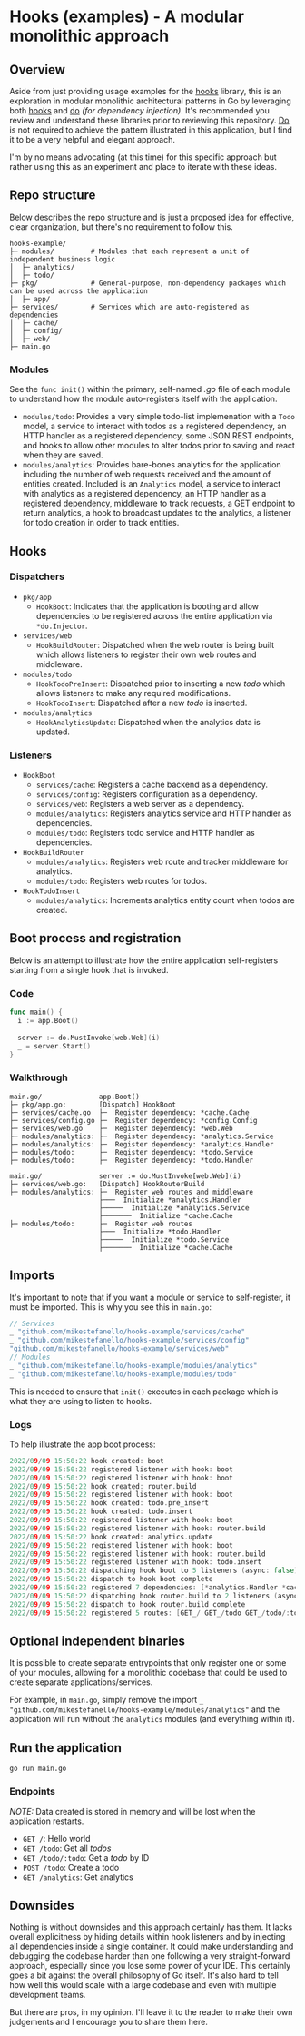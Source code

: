 # Hooks (examples) - A modular monolithic approach

## Overview

Aside from just providing usage examples for the [hooks](https://github.com/mikestefanello/hooks) library, this is an exploration in modular monolithic architectural patterns in Go by leveraging both [hooks](https://github.com/mikestefanello/hooks) and [do](https://github.com/samber/do) _(for dependency injection)_.  It's recommended you review and understand these libraries prior to reviewing this repository. [Do](https://github.com/samber/do) is not required to achieve the pattern illustrated in this application, but I find it to be a very helpful and elegant approach.

I'm by no means advocating (at this time) for this specific approach but rather using this as an experiment and place to iterate with these ideas. 

## Repo structure

Below describes the repo structure and is just a proposed idea for effective, clear organization, but there's no requirement to follow this.

```
hooks-example/
├─ modules/         # Modules that each represent a unit of independent business logic 
│  ├─ analytics/
│  ├─ todo/
├─ pkg/             # General-purpose, non-dependency packages which can be used across the application 
│  ├─ app/
├─ services/        # Services which are auto-registered as dependencies
│  ├─ cache/
│  ├─ config/
│  ├─ web/
├─ main.go
```

### Modules

See the `func init()` within the primary, self-named _.go_ file of each module to understand how the module auto-registers itself with the application.

- `modules/todo`: Provides a very simple todo-list implemenation with a `Todo` model, a service to interact with todos as a registered dependency, an HTTP handler as a registered dependency, some JSON REST endpoints, and hooks to allow other modules to alter todos prior to saving and react when they are saved.
- `modules/analytics`: Provides bare-bones analytics for the application including the number of web requests received and the amount of entities created. Included is an `Analytics` model, a service to interact with analytics as a registered dependency, an HTTP handler as a registered dependency, middleware to track requests, a GET endpoint to return analytics, a hook to broadcast updates to the analytics, a listener for todo creation in order to track entities.

## Hooks

### Dispatchers

- `pkg/app`
  - `HookBoot`: Indicates that the application is booting and allow dependencies to be registered across the entire application via `*do.Injector`.
- `services/web`
  - `HookBuildRouter`: Dispatched when the web router is being built which allows listeners to register their own web routes and middleware.
- `modules/todo`
  - `HookTodoPreInsert`: Dispatched prior to inserting a new _todo_ which allows listeners to make any required modifications.
  - `HookTodoInsert`: Dispatched after a new _todo_ is inserted.
- `modules/analytics`
  - `HookAnalyticsUpdate`: Dispatched when the analytics data is updated.

### Listeners

- `HookBoot`
  - `services/cache`: Registers a cache backend as a dependency.
  - `services/config`: Registers configuration as a dependency.
  - `services/web`: Registers a web server as a dependency.
  - `modules/analytics`: Registers analytics service and HTTP handler as dependencies.
  - `modules/todo`: Registers todo service and HTTP handler as dependencies.
- `HookBuildRouter`
  - `modules/analytics`: Registers web route and tracker middleware for analytics.
  - `modules/todo`: Registers web routes for todos.
- `HookTodoInsert`
  - `modules/analytics`: Increments analytics entity count when todos are created.

## Boot process and registration

Below is an attempt to illustrate how the entire application self-registers starting from a single hook that is invoked.

### Code

```go
func main() {
  i := app.Boot()
  
  server := do.MustInvoke[web.Web](i)
  _ = server.Start()
}
```

### Walkthrough

```
main.go/              app.Boot()
├─ pkg/app.go:        [Dispatch] HookBoot 
├─ services/cache.go  ├─  Register dependency: *cache.Cache
├─ services/config.go ├─  Register dependency: *config.Config
├─ services/web.go    ├─  Register dependency: *web.Web
├─ modules/analytics: ├─  Register dependency: *analytics.Service
├─ modules/analytics: ├─  Register dependency: *analytics.Handler
├─ modules/todo:      ├─  Register dependency: *todo.Service
├─ modules/todo:      ├─  Register dependency: *todo.Handler

main.go/              server := do.MustInvoke[web.Web](i)
├─ services/web.go:   [Dispatch] HookRouterBuild
├─ modules/analytics: ├─  Register web routes and middleware
                      ├───  Initialize *analytics.Handler
                      ├─────  Initialize *analytics.Service
                      ├───────  Initialize *cache.Cache  
├─ modules/todo:      ├─  Register web routes
                      ├───  Initialize *todo.Handler
                      ├─────  Initialize *todo.Service
                      ├───────  Initialize *cache.Cache  
```

## Imports

It's important to note that if you want a module or service to self-register, it must be imported. This is why you see this in `main.go`:

```go
// Services
_ "github.com/mikestefanello/hooks-example/services/cache"
_ "github.com/mikestefanello/hooks-example/services/config"
"github.com/mikestefanello/hooks-example/services/web"
// Modules
_ "github.com/mikestefanello/hooks-example/modules/analytics"
_ "github.com/mikestefanello/hooks-example/modules/todo"
```

This is needed to ensure that `init()` executes in each package which is what they are using to listen to hooks.

### Logs

To help illustrate the app boot process:

```go
2022/09/09 15:50:22 hook created: boot
2022/09/09 15:50:22 registered listener with hook: boot
2022/09/09 15:50:22 registered listener with hook: boot
2022/09/09 15:50:22 hook created: router.build
2022/09/09 15:50:22 registered listener with hook: boot
2022/09/09 15:50:22 hook created: todo.pre_insert
2022/09/09 15:50:22 hook created: todo.insert
2022/09/09 15:50:22 registered listener with hook: boot
2022/09/09 15:50:22 registered listener with hook: router.build
2022/09/09 15:50:22 hook created: analytics.update
2022/09/09 15:50:22 registered listener with hook: boot
2022/09/09 15:50:22 registered listener with hook: router.build
2022/09/09 15:50:22 registered listener with hook: todo.insert
2022/09/09 15:50:22 dispatching hook boot to 5 listeners (async: false)
2022/09/09 15:50:22 dispatch to hook boot complete
2022/09/09 15:50:22 registered 7 dependencies: [*analytics.Handler *cache.Cache *config.Config *web.Web *todo.Service *todo.Handler *analytics.Service]
2022/09/09 15:50:22 dispatching hook router.build to 2 listeners (async: false)
2022/09/09 15:50:22 dispatch to hook router.build complete
2022/09/09 15:50:22 registered 5 routes: [GET_/ GET_/todo GET_/todo/:todo POST_/todo GET_/analytics]
```

## Optional independent binaries

It is possible to create separate entrypoints that only register one or some of your modules, allowing for a monolithic codebase that could be used to create separate applications/services.

For example, in `main.go`, simply remove the import `_ "github.com/mikestefanello/hooks-example/modules/analytics"` and the application will run without the `analytics` modules (and everything within it).

## Run the application

`go run main.go`

### Endpoints

_NOTE:_ Data created is stored in memory and will be lost when the application restarts.

- `GET /`: Hello world
- `GET /todo`: Get all _todos_
- `GET /todo/:todo`: Get a _todo_ by ID
- `POST /todo`: Create a todo
- `GET /analytics`: Get analytics

## Downsides

Nothing is without downsides and this approach certainly has them. It lacks overall explicitness by hiding details within hook listeners and by injecting all dependencies inside a single container. It could make understanding and debugging the codebase harder than one following a very straight-forward approach, especially since you lose some power of your IDE. This certainly goes a bit against the overall philosophy of Go itself. It's also hard to tell how well this would scale with a large codebase and even with multiple development teams.

But there are pros, in my opinion. I'll leave it to the reader to make their own judgements and I encourage you to share them here.